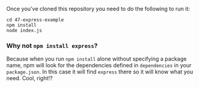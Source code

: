 Once you've cloned this repository you need to do the following to run it:

```
cd 47-express-example
npm install
node index.js
```

### Why not `npm install express`?

Because when you run `npm install` alone without specifying a package name, npm will look for the dependencies defined in `dependencies` in your `package.json`. In this case it will find `express` there so it will know what you need. Cool, right!?
